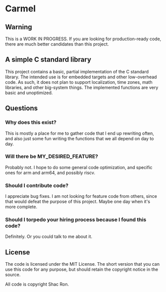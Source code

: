# Carmel

## Warning
This is a WORK IN PROGRESS. If you are looking for production-ready code, there are much better candidates than this project.

## A simple C standard library

This project contains a basic, partial implementation of the C standard library. The intended use is for embedded targets and other low-overhead code. As such, it does not plan to support localization, time zones, math libraries, and other big-system things. The implemented functions are very basic and unoptimized.

## Questions

### Why does this exist?

This is mostly a place for me to gather code that I end up rewriting often, and also just some fun writing the functions that we all depend on day to day.

### Will there be MY_DESIRED_FEATURE?

Probably not. I hope to do some general code optimization, and specific ones for arm and arm64, and possibly riscv.

### Should I contribute code?

I appreciate bug fixes. I am not looking for feature code from others, since that would defeat the purpose of this project. Maybe one day when it's more complete.

### Should I torpedo your hiring process because I found this code?

Definitely. Or you could talk to me about it.

## License

The code is licensed under the MIT License. The short version that you can use this code for any purpose, but should retain the copyright notice in the source.

All code is copyright Shac Ron.
